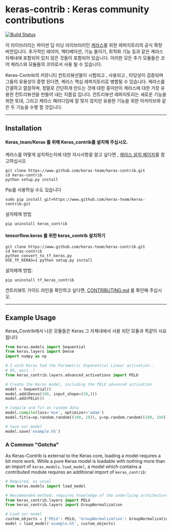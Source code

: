 # keras-contrib : Keras community contributions

[![Build Status](https://travis-ci.org/keras-team/keras-contrib.svg?branch=master)](https://travis-ci.org/keras-team/keras-contrib)

이 라이브러리는 파이썬 딥 러닝 라이브러리인 [케라스](http://www.keras.io)를 위한 레퍼지토리의 공식 확장 버전입니다. 추가적인 레이어, 액티베이션, 기능 줄이기, 최적화 기능 등과 같은 케라스 자체내에 포함되어 있지 않은 것들이 포함되어 있습니다. 이러한 모든 추가 모듈들은 코어 케라스와 모듈들의 코어로서 사용 될 수 있습니다.

Keras-Contrib의 커뮤니티 컨트리뷰션들이 시험되고 , 사용되고 , 타당성이 검증되며 그들의 유용성이 증명 된다면, 케라스 핵심 레퍼지토리로 병합될 수 있습니다. 케라스를 간결하고 깔끔하며, 정말로 간단하게 만드는 것에 대한 흥미만이 케라스에 대한 가장 유용한 컨트리뷰션을 만들어 내는 지름길 입니다. 컨트리뷰션 레퍼지토리는 새로운 기능을 위한 토대, 그리고 케라스 패러다임에 잘 맞지 않지만 유용한 기능을 위한 아카이브와 같은 두 기능을 수행 할 것입니다.

---
## Installation

#### Keras_team/Keras 를 위해 Keras_contrib를 설치해 주십시오. 
케라스를 어떻게 설치하는지에 대한 지시사항을 알고 싶다면 , [케라스 설치 페이지](https://keras.io/#installation)를 참고하십시오

```shell
git clone https://www.github.com/keras-team/keras-contrib.git
cd keras-contrib
python setup.py install
```

Pip를 사용하실 수도 있습니다

```shell
sudo pip install git+https://www.github.com/keras-team/keras-contrib.git
```

설치헤제 방법

```pip
pip uninstall keras_contrib
```

#### tensorflow.keras 를 위한 keras_contrib 설치하기

```shell
git clone https://www.github.com/keras-team/keras-contrib.git
cd keras-contrib
python convert_to_tf_keras.py
USE_TF_KERAS=1 python setup.py install
```

설치헤제 방법:

```shell
pip uninstall tf_keras_contrib
```

컨트리뷰트 가이드 라인을 확인하고 싶다면, [CONTRIBUTING.md](https://github.com/keras-team/keras-contrib/blob/master/CONTRIBUTING.md)
 를 확인해 주십시오.

 ---
 ## Example Usage

 Keras_Contrib에서 나온 모듈들은 Keras 그 자체내에서 사용 되던 모듈과 똑같이 사요됩니다

 ```python
 from keras.models import Sequential
 from keras.layers import Dense
 import numpy as np

 # I wish Keras had the Parametric Exponential Linear activation..
 # Oh, wait..!
 from keras_contrib.layers.advanced_activations import PELU

 # Create the Keras model, including the PELU advanced activation
 model = Sequential()
 model.add(Dense(100, input_shape=(10,)))
 model.add(PELU())

 # Compile and fit on random data
 model.compile(loss='mse', optimizer='adam')
 model.fit(x=np.random.random((100, 10)), y=np.random.random((100, 100)), epochs=5, verbose=0)

 # Save our model
 model.save('example.h5')
 ```

 ### A Common "Gotcha"

 As Keras-Contrib is external to the Keras core, loading a model requires a bit more work. While a pure Keras model is loadable with nothing more than an import of `keras.models.load_model`, a model which contains a contributed module requires an additional import of `keras_contrib`:

 ```python
 # Required, as usual
 from keras.models import load_model

 # Recommended method; requires knowledge of the underlying architecture of the model
 from keras_contrib.layers import PELU
 from keras_contrib.layers import GroupNormalization

 # Load our model
 custom_objects = {'PELU': PELU, 'GroupNormalization': GroupNormalization}
 model = load_model('example.h5', custom_objects)
 ```


